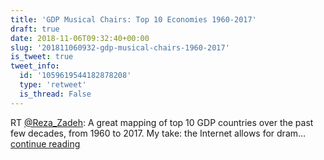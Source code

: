 ```yaml
---
title: 'GDP Musical Chairs: Top 10 Economies 1960-2017'
draft: true
date: 2018-11-06T09:32:40+00:00
slug: '201811060932-gdp-musical-chairs-1960-2017'
is_tweet: true
tweet_info:
  id: '1059619544182878208'
  type: 'retweet'
  is_thread: False
---
```




RT [@Reza_Zadeh](https://x.com/Reza_Zadeh): A great mapping of top 10 GDP countries over the past few decades, from 1960 to 2017. My take: the Internet allows for dram… [continue reading](https://x.com/sytelus/status/1059619544182878208)
